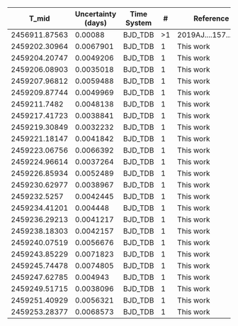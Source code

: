 |T_mid        |Uncertainty (days)|Time System|#  |Reference           |
|-------------|------------------|-----------|---|--------------------|
|2456911.87563|0.00088           |BJD_TDB    |>1 |2019AJ....157...31Z |
|2459202.30964|0.0067901         |BJD_TDB    |1  |This work           |
|2459204.20747|0.0049206         |BJD_TDB    |1  |This work           |
|2459206.08903|0.0035018         |BJD_TDB    |1  |This work           |
|2459207.96812|0.0059488         |BJD_TDB    |1  |This work           |
|2459209.87744|0.0049969         |BJD_TDB    |1  |This work           |
|2459211.7482 |0.0048138         |BJD_TDB    |1  |This work           |
|2459217.41723|0.0038841         |BJD_TDB    |1  |This work           |
|2459219.30849|0.0032232         |BJD_TDB    |1  |This work           |
|2459221.18147|0.0041842         |BJD_TDB    |1  |This work           |
|2459223.06756|0.0066392         |BJD_TDB    |1  |This work           |
|2459224.96614|0.0037264         |BJD_TDB    |1  |This work           |
|2459226.85934|0.0052489         |BJD_TDB    |1  |This work           |
|2459230.62977|0.0038967         |BJD_TDB    |1  |This work           |
|2459232.5257 |0.0042445         |BJD_TDB    |1  |This work           |
|2459234.41201|0.004448          |BJD_TDB    |1  |This work           |
|2459236.29213|0.0041217         |BJD_TDB    |1  |This work           |
|2459238.18303|0.0042157         |BJD_TDB    |1  |This work           |
|2459240.07519|0.0056676         |BJD_TDB    |1  |This work           |
|2459243.85229|0.0071823         |BJD_TDB    |1  |This work           |
|2459245.74478|0.0074805         |BJD_TDB    |1  |This work           |
|2459247.62785|0.004943          |BJD_TDB    |1  |This work           |
|2459249.51715|0.0038096         |BJD_TDB    |1  |This work           |
|2459251.40929|0.0056321         |BJD_TDB    |1  |This work           |
|2459253.28377|0.0068573         |BJD_TDB    |1  |This work           |
